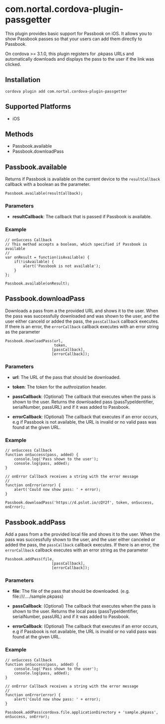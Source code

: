 # com.nortal.cordova-plugin-passgetter

This plugin provides basic support for Passbook on iOS. 
It allows you to show Passbook passes so that your users can add them directly to Passbook.

On cordova >= 3.1.0, this plugin registers for .pkpass URLs and automatically downloads and displays the pass to the user if the link was clicked.

## Installation

    cordova plugin add com.nortal.cordova-plugin-passgetter

## Supported Platforms

- iOS

## Methods

- Passbook.available
- Passbook.downloadPass


## Passbook.available

Returns if Passbook is available on the current device to the `resultCallback` callback with a boolean as the parameter.

    Passbook.available(resultCallback);

### Parameters

- __resultCallback__: The callback that is passed if Passbook is available.


### Example

    // onSuccess Callback
    // This method accepts a boolean, which specified if Passbook is available
    //
    var onResult = function(isAvailable) {
    	if(!isAvailable) {
    		alert('Passbook is not available');
    	}
    };

   	Passbook.available(onResult);

## Passbook.downloadPass

Downloads a pass from a the provided URL and shows it to the user.
When the pass was successfully downloaded and was shown to the user, and the user either canceld or added the pass, the `passCallback` callback executes. If there is an error, the `errorCallback` callback executes with an error string as the parameter

    Passbook.downloadPass(url,
                          token,
                         [passCallback],
                         [errorCallback]);

### Parameters

- __url__: The URL of the pass that should be downloaded.

- __token__: The token for the authroization header.

- __passCallback__: (Optional) The callback that executes when the pass is shown to the user. Returns the downloaded pass (passTypeIdentifier, serialNumber, passURL) and if it was added to Passbook.

- __errorCallback__: (Optional) The callback that executes if an error occurs, e.g if Passbook is not available, the URL is invalid or no valid pass was found at the given URL.


### Example

    // onSuccess Callback
    function onSuccess(pass, added) {
        console.log('Pass shown to the user');
        console.log(pass, added);
    }

    // onError Callback receives a string with the error message
    //
    function onError(error) {
    	alert('Could now show pass: ' + error);
    }

    Passbook.downloadPass('https://d.pslot.io/cQY2f', token, onSuccess, onError);


## Passbook.addPass

Add a pass from a the provided local file and shows it to the user.
When the pass was successfully shown to the user, and the user either canceled or added the pass, the `passCallback` callback executes. If there is an error, the `errorCallback` callback executes with an error string as the parameter

    Passbook.addPass(file,
                         [passCallback],
                         [errorCallback]);

### Parameters

- __file__: The file of the pass that should be downloaded. (e.g. file:///..../sample.pkpass)

- __passCallback__: (Optional) The callback that executes when the pass is shown to the user. Returns the local pass (passTypeIdentifier, serialNumber, passURL) and if it was added to Passbook.

- __errorCallback__: (Optional) The callback that executes if an error occurs, e.g if Passbook is not available, the URL is invalid or no valid pass was found at the given URL.


### Example

    // onSuccess Callback
    function onSuccess(pass, added) {
        console.log('Pass shown to the user');
        console.log(pass, added);
    }

    // onError Callback receives a string with the error message
    //
    function onError(error) {
    	alert('Could now show pass: ' + error);
    }

    Passbook.addPass(cordova.file.applicationDirectory + 'sample.pkpass', onSuccess, onError);
